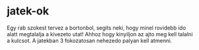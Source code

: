 # jatek-ok
 
Egy rab szokest tervez a bortonbol,
segits neki, hogy minel rovidebb ido
alatt megtalalja a kivezeto utat!
Ahhoz hogy kinyiljon az ajto meg kell talalni a kulcsot.
A jatekban 3 fokozatosan nehezedo palyan kell atmenni.

